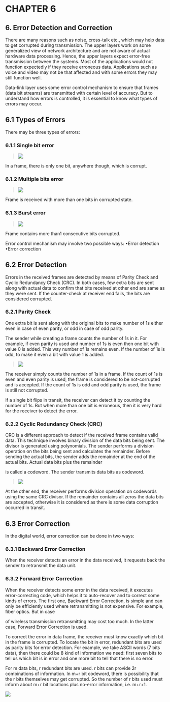  # CHAPTER 6  

 ## 6. Error Detection and Correction ## 
There are many reasons such as noise, cross-talk etc., which may help
data to get corrupted during transmission. The upper layers work on some
generalized view of network architecture and are not aware of actual
hardware data processing. Hence, the upper layers expect error-free
transmission between the systems. Most of the applications would not
function expectedly if they receive erroneous data. Applications such as
voice and video may not be that affected and with some errors they may
still function well.

Data-link layer uses some error control mechanism to ensure that frames
(data bit streams) are transmitted with certain level of accuracy. But
to understand how errors is controlled, it is essential to know what
types of errors may occur.

 ## 6.1 Types of Errors ## 
There may be three types of errors:

 ### 6.1.1 Single bit error ### 

> ![](https://api.relinklibrary.com/static/images/cse/sem3/dc/ch6/image47.png)

In a frame, there is only one bit, anywhere though, which is corrupt.

 ### 6.1.2 Multiple bits error ### 

> ![](https://api.relinklibrary.com/static/images/cse/sem3/dc/ch6/image48.png)

Frame is received with more than one bits in corrupted state.

 ### 6.1.3 Burst error ### 

> ![](https://api.relinklibrary.com/static/images/cse/sem3/dc/ch6/image49.png)

Frame contains more than1 consecutive bits corrupted.

Error control mechanism may involve two possible ways: •Error detection
•Error correction

 ## 6.2 Error Detection ## 
Errors in the received frames are detected by means of Parity Check and
Cyclic Redundancy Check (CRC). In both cases, few extra bits are sent
along with actual data to confirm that bits received at other end are
same as they were sent. If the counter-check at receiver end fails, the
bits are considered corrupted.

 ### 6.2.1 Parity Check ### 
One extra bit is sent along with the original bits to make number of 1s
either even in case of even parity, or odd in case of odd parity.

The sender while creating a frame counts the number of 1s in it. For
example, if even parity is used and number of 1s is even then one bit
with value 0 is added. This way number of 1s remains even. If the number
of 1s is odd, to make it even a bit with value 1 is added.

> ![](https://api.relinklibrary.com/static/images/cse/sem3/dc/ch6/image50.png)

The receiver simply counts the number of 1s in a frame. If the count of
1s is even and even parity is used, the frame is considered to be
not-corrupted and is accepted. If the count of 1s is odd and odd parity
is used, the frame is still not corrupted.

If a single bit flips in transit, the receiver can detect it by counting
the number of 1s. But when more than one bit is erroneous, then it is
very hard for the receiver to detect the error.

 ### 6.2.2 Cyclic Redundancy Check (CRC) ### 
CRC is a different approach to detect if the received frame contains
valid data. This technique involves binary division of the data bits
being sent. The divisor is generated using polynomials. The sender
performs a division operation on the bits being sent and calculates the
remainder. Before sending the actual bits, the sender adds the remainder
at the end of the actual bits. Actual data bits plus the remainder

is called a codeword. The sender transmits data bits as codeword.

> ![](https://api.relinklibrary.com/static/images/cse/sem3/dc/ch6/image51.png)

At the other end, the receiver performs division operation on codewords
using the same CRC divisor. If the remainder contains all zeros the data
bits are accepted, otherwise it is considered as there is some data
corruption occurred in transit.

 ## 6.3 Error Correction ## 
In the digital world, error correction can be done in two ways:

 ### 6.3.1 Backward Error Correction ### 
When the receiver detects an error in the data received, it requests
back the sender to retransmit the data unit.

 ### 6.3.2 Forward Error Correction ### 
When the receiver detects some error in the data received, it executes
error-correcting code, which helps it to auto-recover and to correct
some kinds of errors. The first one, Backward Error Correction, is
simple and can only be efficiently used where retransmitting is not
expensive. For example, fiber optics. But in case

of wireless transmission retransmitting may cost too much. In the latter
case, Forward Error Correction is used.

To correct the error in data frame, the receiver must know exactly which
bit in the frame is corrupted. To locate the bit in error, redundant
bits are used as parity bits for error detection. For example, we take
ASCII words (7 bits data), then there could be 8 kind of information we
need: first seven bits to tell us which bit is in error and one more bit
to tell that there is no error.

For m data bits, r redundant bits are used. r bits can provide 2r
combinations of information. In m+r bit codeword, there is possibility
that the r bits themselves may get corrupted. So the number of r bits
used must inform about m+r bit locations plus no-error information, i.e.
m+r+1.

![](https://api.relinklibrary.com/static/images/cse/sem3/dc/ch6/image52.png)